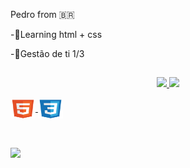 Pedro from 🇧🇷

-📘Learning html + css

-📝Gestão de ti 1/3
##
<div align="center">
  <a href="https://github.com/Pedrowoo">
  <img height="180em" src="https://github-readme-stats.vercel.app/api?username=Pedrowoo&show_icons=true&theme=merko&include_all_commits=true&count_private=true"/>
  <img height="150em" src="https://github-readme-stats.vercel.app/api/top-langs/?username=Pedrowoo&layout=compact&langs_count=7&theme=merko"/>
</div>
 
  
  
<div style="display: inline_block"><br>
  <img align="center" alt="Pe-HTML" height="30" width="40" src="https://raw.githubusercontent.com/devicons/devicon/master/icons/html5/html5-original.svg"> 
  <img align="center" alt="Pe-CSS" height="30" width="40" src="https://raw.githubusercontent.com/devicons/devicon/master/icons/css3/css3-original.svg">
</div>
<br>

 ## 
<div>
  <a href="https://www.instagram.com/o.pdrx/" target="_blank"><img src="https://img.shields.io/badge/Instagram-E4405F?style=for-the-badge&logo=instagram&logoColor=white" target="_blank"></a>
</div>
